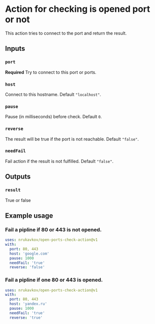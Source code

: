 # Action for checking is opened port or not

This action tries to connect to the port and return the result.

## Inputs

### `port`

**Required** Try to connect to this port or ports. 

### `host`

Connect to this hostname. Default `"localhost"`.

### `pause`

Pause (in milliseconds) before check. Default `0`.

### `reverse`

The result will be true if the port is not reachable. Default `"false"`.

### `needFail`

Fail action if the result is not fulfilled. Default `"false"`.

## Outputs

### `result`

True or false

## Example usage

### Fail a pipline if 80 or 443 is not opened. 

```yml
uses: nrukavkov/open-ports-check-action@v1
with:
  port: 80, 443
  host: 'google.com'
  pause: 1000
  needFail: 'true'
  reverse: 'false'
```

### Fail a pipline if one 80 or 443 is opened. 

```yml
uses: nrukavkov/open-ports-check-action@v1
with:
  port: 80, 443
  host: 'yandex.ru'
  pause: 1000
  needFail: 'true'
  reverse: 'true'
```
